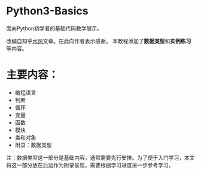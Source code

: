 # Python3-Basics

面向Python初学者的基础代码教学展示。  

改编自知乎[水风](https://www.zhihu.com/question/60766946/answer/183072131)文章。在此向作者表示感谢。
本教程添加了**数据类型**和**实例练习**等内容。

# 主要内容：
- 编程语言    
- 判断  
- 循环  
- 变量  
- 函数  
- 模块  
- 类和对象  
- 附录：数据类型    

注：数据类型这一部分是基础内容，通常需要先行安排。为了便于入门学习，本文将这一部分放在后边作为附录呈现，需要根据学习进度进一步参考学习。
